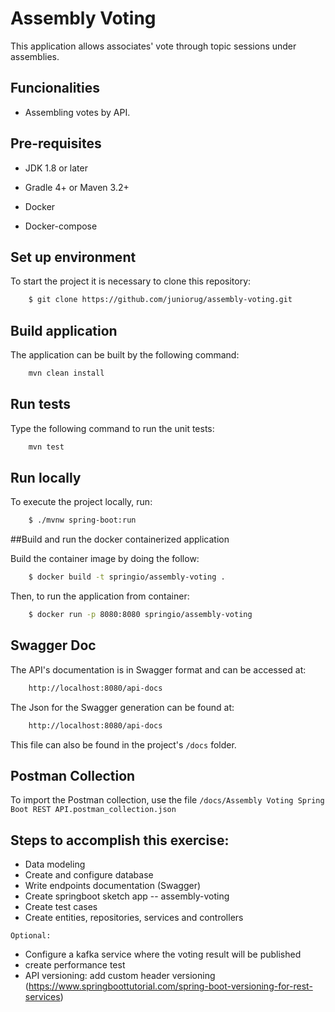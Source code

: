 # Assembly Voting

This application allows associates' vote through topic sessions under assemblies.

## Funcionalities

- Assembling votes by API.<br/>

## Pre-requisites

- JDK 1.8 or later

- Gradle 4+ or Maven 3.2+

- Docker

- Docker-compose

## Set up environment

To start the project it is necessary to clone this repository:

```bash
    $ git clone https://github.com/juniorug/assembly-voting.git
```

## Build application

The application can be built by the following command:

```bash
    mvn clean install
```

## Run tests

Type the following command to run the unit tests:

```bash
    mvn test
```

## Run locally

To execute the project locally, run:

```bash
    $ ./mvnw spring-boot:run
```

##Build and run the docker containerized application

Build the container image by doing the follow:

```bash
    $ docker build -t springio/assembly-voting .
```

Then, to run the application from container:

```bash
    $ docker run -p 8080:8080 springio/assembly-voting
```

## Swagger Doc

The API's documentation is in Swagger format and can be accessed at:

```bash
    http://localhost:8080/api-docs
```

The Json for the Swagger generation can be found at:

```bash
    http://localhost:8080/api-docs
```

This file can also be found in the project's `/docs` folder.

## Postman Collection

To import the Postman collection, use the file `/docs/Assembly Voting Spring Boot REST API.postman_collection.json`

## Steps to accomplish this exercise:

- Data modeling
- Create and configure database
- Write endpoints documentation (Swagger)
- Create springboot sketch app -- assembly-voting
- Create test cases
- Create entities, repositories, services and controllers

`Optional:`

- Configure a kafka service where the voting result will be published
- create performance test
- API versioning: add custom header versioning (https://www.springboottutorial.com/spring-boot-versioning-for-rest-services)

